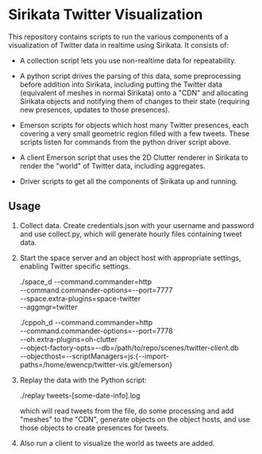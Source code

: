 Sirikata Twitter Visualization
==============================

This repository contains scripts to run the various components of a
visualization of Twitter data in realtime using Sirikata. It consists
of:

* A collection script lets you use non-realtime data for
  repeatability.

* A python script drives the parsing of this data, some preprocessing
  before addition into Sirikata, including putting the Twitter data
  (equivalent of meshes in normal Sirikata) onto a "CDN" and
  allocating Sirikata objects and notifying them of changes to their
  state (requiring new presences, updates to those presences).

* Emerson scripts for objects which host many Twitter presences, each
  covering a very small geometric region filled with a few
  tweets. These scripts listen for commands from the python driver
  script above.

* A client Emerson script that uses the 2D Clutter renderer in
  Sirikata to render the "world" of Twitter data, including
  aggregates.

* Driver scripts to get all the components of Sirikata up and running.

Usage
-----

1. Collect data. Create credentials.json with your username and
   password and use collect.py, which will generate hourly files
   containing tweet data.

2. Start the space server and an object host with appropriate
   settings, enabling Twitter specific settings.

    ./space_d --command.commander=http \
              --command.commander-options=--port=7777 \
              --space.extra-plugins=space-twitter \
              --aggmgr=twitter

    ./cppoh_d --command.commander=http \
              --command.commander-options=--port=7778 \
              --oh.extra-plugins=oh-clutter \
              --object-factory-opts=--db=/path/to/repo/scenes/twitter-client.db \
              --objecthost=--scriptManagers=js:{--import-paths=/home/ewencp/twitter-vis.git/emerson}

3. Replay the data with the Python script:

    ./replay tweets-[some-date-info].log

   which will read tweets from the file, do some processing and add
   "meshes" to the "CDN", generate objects on the object hosts, and
   use those objects to create presences for tweets.

4. Also run a client to visualize the world as tweets are added.
